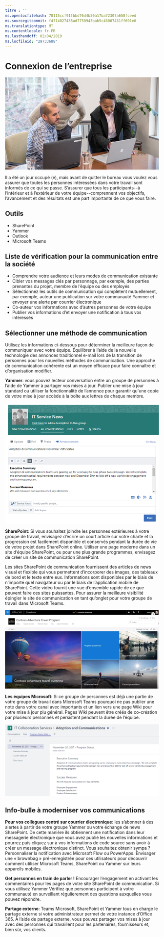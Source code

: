 ```yaml
---
titre : ''
ms.openlocfilehash: 78115ccf91fbbd76d4b30a17ba72307a658fceed
ms.sourcegitcommit: f4f14027435ad7750943bab5c48007431ff691e0
ms.translationtype: MT
ms.contentlocale: fr-FR
ms.lasthandoff: 02/04/2019
ms.locfileid: "29733688"
---
```

# <a name="connecting-across-the-company"></a>Connexion de l’entreprise

![Se connecter à visual](media/ditl_crosscompany.png)

Il a été un jour occupé (e), mais avant de quitter le bureau vous voulez vous assurer que toutes les personnes intéressées dans votre travail sont informés de ce qui se passe. S’assurer que tous les participants--à l’intérieur et à l’extérieur de votre équipe--comprennent vos objectifs, l’avancement et des résultats est une part importante de ce que vous faire.  

## <a name="tools"></a>Outils
- SharePoint
- Yammer
- Outlook
- Microsoft Teams 

## <a name="checklist-for-communicating-across-the-company"></a>Liste de vérification pour la communication entre la société
- Comprendre votre audience et leurs modes de communication existante
- Cibler vos messages clés par personnage, par exemple, des parties prenantes du projet, membre de l’équipe ou des employés
- Sélectionnez les outils de communication qui complètent mutuellement, par exemple, auteur une publication sur votre communauté Yammer et envoyer une alerte par courrier électronique 
- Co-auteur vos informations avec d’autres personnes de votre équipe
- Publier vos informations d’et envoyer une notification à tous vos intéressés 
 
## <a name="select-your-communication-method"></a>Sélectionner une méthode de communication
Utilisez les informations ci-dessous pour déterminer la meilleure façon de communiquer avec votre équipe. Équilibrer à l’aide de la nouvelle technologie des annonces traditionnel e-mail lors de la transition de personnes pour les nouvelles méthodes de communication. Une approche de communication cohérente est un moyen efficace pour faire connaître et d’organisation modifier. 

**Yammer**: vous pouvez lecteur conversation entre un groupe de personnes à l’aide de Yammer à partager vos mises à jour. Publier une mise à jour standard ou utiliser la fonctionnalité de l’annonce pour garantir qu'une copie de votre mise à jour accède à la boîte aux lettres de chaque membre. 

![Publier des médias sociaux](media/ditl_IT-Service-News.png)

**SharePoint**: Si vous souhaitez joindre les personnes extérieures à votre groupe de travail, envisagez d’écrire un court article sur votre charte et la progression est facilement disponible et conservés pendant la durée de vie de votre projet dans SharePoint online. Utiliser une page moderne dans un site d’équipe SharePoint, ou pour une plus grande programmes, envisagez de créer un site de communication SharePoint. 

Les sites SharePoint de communication fournissent des articles de news visual et flexible qui vous permettent d’incorporer des images, des tableaux de bord et le texte entre eux. Informations sont disponibles par le biais de n’importe quel navigateur ou par le biais de l’application mobile de SharePoint. Cette vidéo fournit une vue d’ensemble rapide de ce que peuvent faire ces sites puissantes. Pour assurer la meilleure visibilité épingler le site de communication en tant qu’onglet pour votre groupe de travail dans Microsoft Teams.

![Exemple communication de site dans SharePoint online](media/ditl_Comm-Site.png)

**Les équipes Microsoft**: Si ce groupe de personnes est déjà une partie de votre groupe de travail dans Microsoft Teams pourquoi ne pas publier une note dans votre canal avec importants et un lien vers une page Wiki pour votre mise à jour plu général.  Pages Wiki peuvent être créés de co-création par plusieurs personnes et persistent pendant la durée de l’équipe. 

![capture d’écran d’une page Wiki dans Microsoft Teams](media/ditl_Teams-Wiki.png)

## <a name="tip-to-modernize-your-communication"></a>Info-bulle à moderniser vos communications

**Pour vos collègues centré sur courrier électronique**: les s’abonner à des alertes à partir de votre groupe Yammer ou votre échange de news SharePoint.  De cette manière ils obtiennent une notification dans leur messagerie électronique que vous avez publié les nouvelles informations et pourrez puis cliquez sur à vos informations de code source sans avoir à créer un message électronique distinct.  Vous souhaitez obtenir sympa ?  Personnaliser la notification avec Microsoft Flow ou PowerApps. Envisager une « brownbag » pré-enregistrée pour ces utilisateurs pour découvrir comment utiliser Microsoft Teams, SharePoint ou Yammer sur leurs appareils mobiles. 

**Get personnes en train de parler !** Encourager l’engagement en activant les commentaires pour les pages de votre site SharePoint de communication.  Si vous utilisez Yammer Vérifiez que personnes participent à votre communauté en surveillant régulièrement des questions auxquelles vous pouvez répondre. 

**Partage externe**: Teams Microsoft, SharePoint et Yammer tous en charge le partage externe si votre administrateur permet de votre instance d’Office 365.  À l’aide de partage externe, vous pouvez partager vos mises à jour avec des personnes qui travaillent pour les partenaires, fournisseurs et, bien sûr, vos clients.